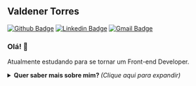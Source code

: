 ## Valdener Torres
[![Github Badge](https://img.shields.io/badge/-Github-000?style=flat-square&logo=Github&logoColor=white&link=https://github.com/valdenert)](https://github.com/valdenert)
[![Linkedin Badge](https://img.shields.io/badge/-LinkedIn-blue?style=flat-square&logo=Linkedin&logoColor=white&link=https://www.linkedin.com/in/valdenertorres/)](https://www.linkedin.com/in/valdenertorres/)
[![Gmail Badge](https://img.shields.io/badge/-Gmail-c14438?style=flat-square&logo=Gmail&logoColor=white&link=mailto:valdenert@gmail.com)](mailto:valdenert@gmail.com)
### Olá! 👋

Atualmente estudando para se tornar um Front-end Developer.



<details> 
<summary> <b> Quer saber mais sobre mim? </b> <i>(Clique aqui para expandir)</i> </summary>
<br>

<a href="https://github.com/anuraghazra/github-readme-stats">
    <img align="center" src="https://github-readme-stats.vercel.app/api?username=valdenert&show_icons=true&count_private=true&theme=radical&hide=issues" />
  </a>

### Algumas Tecnologias

![HTML5](https://img.shields.io/badge/-HTML5-E34F26?style=flat-square&logo=html5&logoColor=white) ![CSS3](https://img.shields.io/badge/-CSS3-549FDE?style=flat-square&logo=css3&logoColor=white) ![JavaScript](https://img.shields.io/badge/-JavaScript-F7B93E?style=flat-square&logo=javascript&logoColor=fff)  ![Nodejs](https://img.shields.io/badge/-Node.js-43853d?style=flat-square&logo=Node.js&logoColor=white) ![MySQL](https://img.shields.io/badge/-MySQL-00758F?style=flat-square&logo=mysql&logoColor=white)  ![Git](https://img.shields.io/badge/-Git-F05032?style=flat-square&logo=git&logoColor=white) ![VSCode](https://img.shields.io/badge/-VSCode-0085D1?style=flat-square&logo=visual-studio-code&logoColor=white)   ![Linux](https://img.shields.io/badge/-Linux-16C60C?style=flat-square&logo=linux&logoColor=white)   ![Windows](https://img.shields.io/badge/-Windows-00ADEF?style=flat-square&logo=windows&logoColor=white)
</details>

